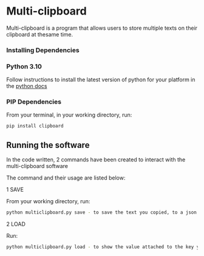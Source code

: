 # Multi-clipboard

Multi-clipboard is a program that allows users to store multiple texts on their clipboard at thesame time.

### Installing Dependencies

### Python 3.10

Follow instructions to install the latest version of python for your platform in the [python docs](https://docs.python.org/3/using/unix.html#getting-and-installing-the-latest-version-of-python)

### PIP Dependencies

From your terminal, in your working directory, run:

```bash
pip install clipboard
```

## Running the software

In the code written, 2 commands have been created to interact with the multi-clipboard software

The command and their usage are listed below:

1 SAVE

From your working directory, run:

```bash
python multiclipboard.py save - to save the text you copied, to a json file provided
```

2 LOAD

Run:
```bash
python multiclipboard.py load - to show the value attached to the key you've saved.
```
